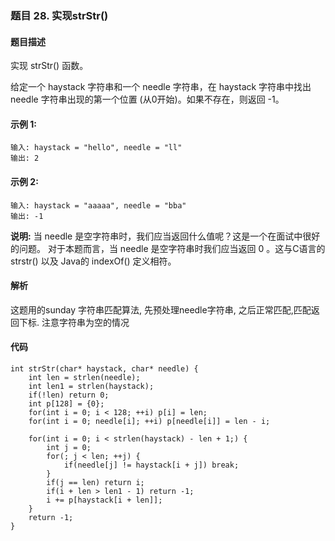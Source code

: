 ### **题目    28. 实现strStr()**

#### 题目描述
实现 strStr() 函数。

给定一个 haystack 字符串和一个 needle 字符串，在 haystack 字符串中找出 needle 字符串出现的第一个位置 (从0开始)。如果不存在，则返回  -1。
#### 示例 1:
```
输入: haystack = "hello", needle = "ll"
输出: 2
```
#### 示例 2:
```
输入: haystack = "aaaaa", needle = "bba"
输出: -1
```
**说明:**
当 needle 是空字符串时，我们应当返回什么值呢？这是一个在面试中很好的问题。
对于本题而言，当 needle 是空字符串时我们应当返回 0 。这与C语言的 strstr() 以及 Java的 indexOf() 定义相符。

#### 解析
这题用的sunday 字符串匹配算法, 先预处理needle字符串, 之后正常匹配,匹配返回下标.
注意字符串为空的情况
#### 代码
```
int strStr(char* haystack, char* needle) {
    int len = strlen(needle);
    int len1 = strlen(haystack);
    if(!len) return 0;
    int p[128] = {0};
    for(int i = 0; i < 128; ++i) p[i] = len;
    for(int i = 0; needle[i]; ++i) p[needle[i]] = len - i;
    
    for(int i = 0; i < strlen(haystack) - len + 1;) {
        int j = 0;
        for(; j < len; ++j) {
            if(needle[j] != haystack[i + j]) break;  
        }
        if(j == len) return i;
        if(i + len > len1 - 1) return -1;
        i += p[haystack[i + len]];
    }
    return -1;
}
```
























